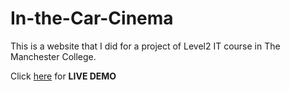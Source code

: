 # In-the-Car-Cinema
This is a website that I did for a project of Level2 IT course in The Manchester College.

Click [here](https://lucayan0506.github.io/In-the-Car-Cinema/) for **LIVE DEMO**
